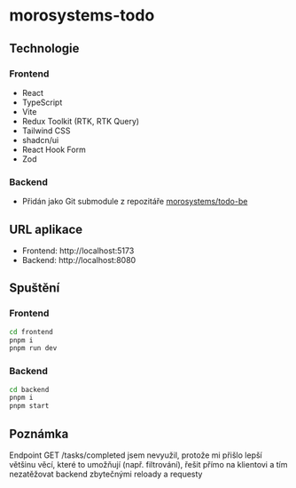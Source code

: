 # morosystems-todo

## Technologie

### Frontend

- React
- TypeScript
- Vite
- Redux Toolkit (RTK, RTK Query)
- Tailwind CSS
- shadcn/ui
- React Hook Form
- Zod

### Backend

- Přidán jako Git submodule z repozitáře [morosystems/todo-be](https://github.com/morosystems/todo-be)

## URL aplikace

- Frontend: http://localhost:5173
- Backend: http://localhost:8080

## Spuštění

### Frontend

```bash
cd frontend
pnpm i
pnpm run dev
```

### Backend

```bash
cd backend
pnpm i
pnpm start
```

## Poznámka

Endpoint GET /tasks/completed jsem nevyužil, protože mi přišlo lepší většinu věcí, které to umožňují (např. filtrování), řešit přímo na klientovi a tím nezatěžovat backend zbytečnými reloady a requesty
